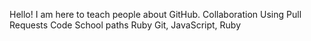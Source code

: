 Hello! I am here to teach people about GitHub.
Collaboration Using Pull Requests Code School paths
Ruby
Git, JavaScript, Ruby
